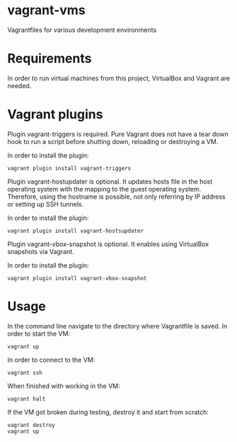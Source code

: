 # vagrant-vms
Vagrantfiles for various development environments

# Requirements
In order to run virtual machines from this project, VirtualBox and Vagrant are needed.

# Vagrant plugins
Plugin vagrant-triggers is required. Pure Vagrant does not have a tear down hook to run a script before shutting down, reloading or destroying a VM.

In order to install the plugin:
```
vagrant plugin install vagrant-triggers
```

Plugin vagrant-hostupdater is optional. It updates hosts file in the host operating system with the mapping to the guest operating system. Therefore, using the hostname is possible, not only referring by IP address or setting up SSH tunnels.

In order to install the plugin:
```
vagrant plugin install vagrant-hostsupdater
```

Plugin vagrant-vbox-snapshot is optional. It enables using VirtualBox snapshots via Vagrant.

In order to install the plugin:
```
vagrant plugin install vagrant-vbox-snapshot
```

# Usage
In the command line navigate to the directory where Vagrantfile is saved. In order to start the VM:
```
vagrant up
```
In order to connect to the VM:
```
vagrant ssh
```
When finished with working in the VM:
```
vagrant halt
```
If the VM got broken during testing, destroy it and start from scratch:
```
vagrant destroy
vagrant up
```
